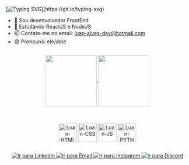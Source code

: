[![Typing SVG](https://readme-typing-svg.herokuapp.com?font=Copperplate+Gothic&weight=700&size=24&duration=2700&pause=1000&color=FFFFFF&center=true&vCenter=true&random=false&width=435&lines=Ol%C3%A1!+eu+sou+o+Luan;Sou+um+desenvolvedor+FrontEnd;Seja+bem+vindo(a)+ao+meu+GitHub!)](https://git.io/typing-svg)


- 🔭 Sou desenvolvedor FrontEnd 
- 🌱 Estudando ReactJS e NodeJS
- 📫 Contate-me no email: luan-alves-dev@hotmail.com
- 😄 Pronouns: ele/dele


##


<div align="center">
  <a href="https://github.com/Luaan-Alves/github-readme-stats">
    <img height=140 align="center" src="https://github-readme-stats.vercel.app/api?username=Luaan-Alves&theme=gotham&hide_border=true" />
  </a>
  <a href="https://github.com/Luaan-Alves/convoychat">
    <img height=140 align="center" src="https://github-readme-stats.vercel.app/api/top-langs?username=Luaan-Alves&layout=compact&langs_count=8&theme=gotham&hide_border=true" />
  </a>
</div>

##

<div align="center"><br>
  <img align="center" style="width: 50px" alt="Luan-HTML" src="https://cdn.jsdelivr.net/gh/devicons/devicon@latest/icons/html5/html5-original.svg" />
  <img align="center" style="width: 50px" alt="Luan-CSS" src="https://cdn.jsdelivr.net/gh/devicons/devicon@latest/icons/css3/css3-original.svg" />
  <img align="center" style="width: 50px" alt="Luan-JS" src="https://cdn.jsdelivr.net/gh/devicons/devicon@latest/icons/javascript/javascript-original.svg" />
  <img align="center" style="width: 50px" alt="Luan-PYTHON" src="https://cdn.jsdelivr.net/gh/devicons/devicon@latest/icons/python/python-original.svg" />
</div>

##

<div align="center">
  <a href="https://www.linkedin.com/in/luan-alves-pereira-a86118268/" target="_blank">
  <img alt="Ir para Linkedin" src="https://img.shields.io/badge/LinkedIn-0077B5?style=for-the-badge&logo=linkedin&logoColor=white">
  </a>
  <a href="mailto:luan-alves-dev@hotmail.com" target="_blank">
  <img alt="Ir para Email" src="https://img.shields.io/badge/Microsoft_Outlook-0078D4?style=for-the-badge&logo=microsoft-outlook&logoColor=white">
  </a>
  <a href="https://www.instagram.com/lluan_alves/" target="_blank">
  <img alt="Ir para Instagram" src="https://img.shields.io/badge/Instagram-E4405F?style=for-the-badge&logo=instagram&logoColor=white">
  </a>
  <a href="https://img.shields.io/badge/Discord-7289DA?style=for-the-badge&logo=discord&logoColor=white" target="_blank">
  <img alt="Ir para Discord" src="https://img.shields.io/badge/Discord-7289DA?style=for-the-badge&logo=discord&logoColor=white">
  </a>
</div>

